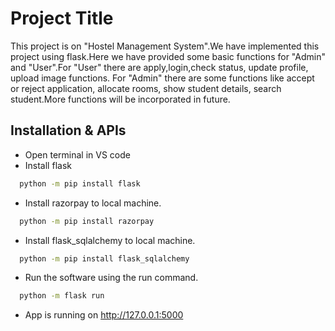 
# Project Title

This project is on "Hostel Management System".We have implemented this project using flask.Here we have provided some basic functions for "Admin" and "User".For "User" there are apply,login,check status, update profile, upload image functions.
For "Admin" there are some functions like accept or reject application, allocate rooms, show student details, search student.More functions will be incorporated in future.



## Installation & APIs

* Open terminal in VS code
* Install flask

```bash
  python -m pip install flask
```

* Install razorpay to local machine.
```bash
  python -m pip install razorpay
```

* Install flask_sqlalchemy to local machine.
```bash
  python -m pip install flask_sqlalchemy
```


* Run the software using the run command.
```bash
  python -m flask run
```

* App is running on http://127.0.0.1:5000
